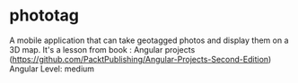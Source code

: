 # phototag
A mobile application that can take geotagged photos and display them on a 3D map.
It's a lesson from book : Angular projects (https://github.com/PacktPublishing/Angular-Projects-Second-Edition)
Angular Level: medium
